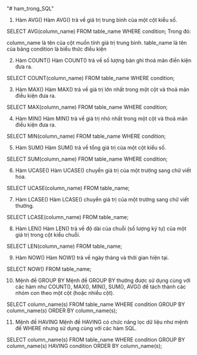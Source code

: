 "# ham_trong_SQL" 
1. Hàm AVG()
Hàm AVG() trả về giá trị trung bình của một cột kiểu số.

SELECT AVG(column_name)
FROM table_name
WHERE condition;
Trong đó: 

column_name là tên của cột muốn tính giá trị trung bình.
table_name là tên của bảng
condition là biểu thức điều kiện

2. Hàm COUNT()
Hàm COUNT() trả về số lượng bản ghi thoả mãn điền kiện đưa ra.

SELECT COUNT(column_name)
FROM table_name
WHERE condition;

3. Hàm MAX()
Hàm MAX() trả về giá trị lớn nhất trong một cột và thoả mãn điều kiện đưa ra.

SELECT MAX(column_name)
FROM table_name
WHERE condition;

4. Hàm MIN()
Hàm MIN() trả về giá trị nhỏ nhất trong một cột và thoả mãn điều kiện đưa ra.

SELECT MIN(column_name)
FROM table_name
WHERE condition;

5. Hàm SUM()
Hàm SUM() trả về tổng giá trị của một cột kiểu số.

SELECT SUM(column_name)
FROM table_name
WHERE condition;

6. Hàm UCASE()
Hàm UCASE() chuyển giá trị của một trường sang chữ viết hoa.

SELECT UCASE(column_name) FROM table_name;

7. Hàm LCASE()
Hàm LCASE() chuyển giá trị của một trường sang chữ viết thường.

SELECT LCASE(column_name) FROM table_name;

8. Hàm LEN()
Hàm LEN() trả về độ dài của chuỗi (số lượng ký tự) của một giá trị trong cột kiểu chuỗi.

SELECT LEN(column_name) FROM table_name;

9. Hàm NOW()
Hàm NOW() trả về ngày tháng và thời gian hiện tại.

SELECT NOW() FROM table_name;

10. Mệnh đề GROUP BY
Mệnh đề GROUP BY thường được sử dụng cùng với các hàm như COUNT(), MAX(), MIN(), SUM(), AVG() để tách thành các nhóm con theo một cột (hoặc nhiều cột).

SELECT column_name(s)
FROM table_name
WHERE condition
GROUP BY column_name(s)
ORDER BY column_name(s);

11. Mệnh đề HAVING
Mệnh đề HAVING có chức năng lọc dữ liệu như mệnh đề WHERE nhưng sử dụng cùng với các hàm SQL.

SELECT column_name(s)
FROM table_name
WHERE condition
GROUP BY column_name(s)
HAVING condition
ORDER BY column_name(s);
